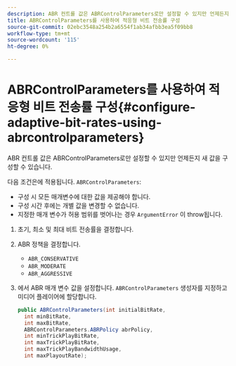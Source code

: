 ```yaml
---
description: ABR 컨트롤 값은 ABRControlParameters로만 설정할 수 있지만 언제든지 새 값을 구성할 수 있습니다.
title: ABRControlParameters를 사용하여 적응형 비트 전송률 구성
source-git-commit: 02ebc3548a254b2a6554f1ab34afbb3ea5f09bb8
workflow-type: tm+mt
source-wordcount: '115'
ht-degree: 0%

---
```


# ABRControlParameters를 사용하여 적응형 비트 전송률 구성{#configure-adaptive-bit-rates-using-abrcontrolparameters}

ABR 컨트롤 값은 ABRControlParameters로만 설정할 수 있지만 언제든지 새 값을 구성할 수 있습니다.

다음 조건은에 적용됩니다. `ABRControlParameters`:

* 구성 시 모든 매개변수에 대한 값을 제공해야 합니다.
* 구성 시간 후에는 개별 값을 변경할 수 없습니다.
* 지정한 매개 변수가 허용 범위를 벗어나는 경우 `ArgumentError` 이 throw됩니다.

1. 초기, 최소 및 최대 비트 전송률을 결정합니다.
1. ABR 정책을 결정합니다.

   * `ABR_CONSERVATIVE`
   * `ABR_MODERATE`
   * `ABR_AGGRESSIVE`

1. 에서 ABR 매개 변수 값을 설정합니다. `ABRControlParameters` 생성자를 지정하고 미디어 플레이어에 할당합니다.

   ```java
   public ABRControlParameters(int initialBitRate, 
     int minBitRate, 
     int maxBitRate, 
     ABRControlParameters.ABRPolicy abrPolicy, 
     int minTrickPlayBitRate, 
     int maxTrickPlayBitRate, 
     int maxTrickPlayBandwidthUsage, 
     int maxPlayoutRate);
   ```
